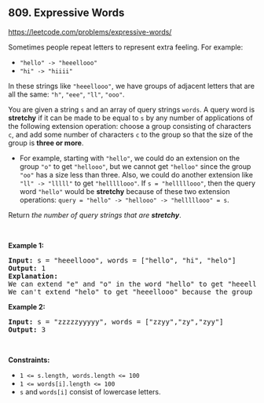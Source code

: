 ## 809. Expressive Words

<https://leetcode.com/problems/expressive-words/>

<div class="px-5 pt-4"><div class="flex"></div><div class="xFUwe" data-track-load="description_content"><p>Sometimes people repeat letters to represent extra feeling. For example:</p>

<ul>
 <li><code>"hello" -&gt; "heeellooo"</code></li>
 <li><code>"hi" -&gt; "hiiii"</code></li>
</ul>

<p>In these strings like <code>"heeellooo"</code>, we have groups of adjacent letters that are all the same: <code>"h"</code>, <code>"eee"</code>, <code>"ll"</code>, <code>"ooo"</code>.</p>

<p>You are given a string <code>s</code> and an array of query strings <code>words</code>. A query word is <strong>stretchy</strong> if it can be made to be equal to <code>s</code> by any number of applications of the following extension operation: choose a group consisting of characters <code>c</code>, and add some number of characters <code>c</code> to the group so that the size of the group is <strong>three or more</strong>.</p>

<ul>
 <li>For example, starting with <code>"hello"</code>, we could do an extension on the group <code>"o"</code> to get <code>"hellooo"</code>, but we cannot get <code>"helloo"</code> since the group <code>"oo"</code> has a size less than three. Also, we could do another extension like <code>"ll" -&gt; "lllll"</code> to get <code>"helllllooo"</code>. If <code>s = "helllllooo"</code>, then the query word <code>"hello"</code> would be <strong>stretchy</strong> because of these two extension operations: <code>query = "hello" -&gt; "hellooo" -&gt; "helllllooo" = s</code>.</li>
</ul>

<p>Return <em>the number of query strings that are <strong>stretchy</strong></em>.</p>

<p>&nbsp;</p>
<p><strong class="example">Example 1:</strong></p>

<pre><strong>Input:</strong> s = "heeellooo", words = ["hello", "hi", "helo"]
<strong>Output:</strong> 1
<strong>Explanation:</strong>
We can extend "e" and "o" in the word "hello" to get "heeellooo".
We can't extend "helo" to get "heeellooo" because the group "ll" is not size 3 or more.
</pre>

<p><strong class="example">Example 2:</strong></p>

<pre><strong>Input:</strong> s = "zzzzzyyyyy", words = ["zzyy","zy","zyy"]
<strong>Output:</strong> 3
</pre>

<p>&nbsp;</p>
<p><strong>Constraints:</strong></p>

<ul>
 <li><code>1 &lt;= s.length, words.length &lt;= 100</code></li>
 <li><code>1 &lt;= words[i].length &lt;= 100</code></li>
 <li><code>s</code> and <code>words[i]</code> consist of lowercase letters.</li>
</ul>
</div></div>
